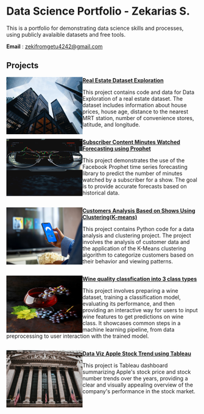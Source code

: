 # Data Science Portfolio - Zekarias S.
This is a portfolio for demonstrating data science skills and processes, using publicly avalaible datasets and free tools.

**Email** : [zekifromgetu4242@gmail.com](zekifromgetu4242@gmail.com)

## Projects

<img align="left" width="200" height="150" src="image/realestate.image.jpg"> **<a href="https://github.com/zekarias4242/real_estate.git" target="_blank" rel="noopener noreferrer">Real Estate Dataset Exploration</a>**

This project contains code and data for Data Exploration of a real estate dataset. The dataset includes information about house prices, house age, distance to the nearest MRT station, number of convenience stores, latitude, and longitude.

##
<img align="left" width="200" height="150" src="image/forecast.image.jpg"> **[Subscriber Content Minutes Watched Forecasting using Prophet](https://github.com/zekarias4242/Fb_Prophet_main.git)**

This project demonstrates the use of the Facebook Prophet time series forecasting library to predict the number of minutes watched by a subscriber for a show. The goal is to provide accurate forecasts based on historical data.

##
<img align="left" width="200" height="150" src="image/k_means.image.jpg"> **[Customers Analysis Based on Shows Using Clustering(K-means)](https://github.com/zekarias4242/K_means_main.git)**

This project contains Python code for a data analysis and clustering project. The project involves the analysis of customer data and the application of the K-Means clustering algorithm to categorize customers based on their behavior and viewing patterns.

##
<img align="left" width="200" height="150" src="image/wine.image.jpg"> **[Wine quality classfication into 3 class types](https://github.com/zekarias4242/wine_quality.git)**

This project involves preparing a wine dataset, training a classification model, evaluating its performance, and then providing an interactive way for users to input wine features to get predictions on wine class. It showcases common steps in a machine learning pipeline, from data preprocessing to user interaction with the trained model.

##
<img align="left" width="200" height="150" src="image/stock.image.jpg"> **[Data Viz Apple Stock Trend using Tableau](https://public.tableau.com/views/ApplesStockTrend/ApplesStockHistory?:language=en-US&publish=yes&:display_count=n&:origin=viz_share_link)**

This project is Tableau dashboard summarizing Apple's stock price and stock number trends over the years, providing a clear and visually appealing overview of the company's performance in the stock market.

